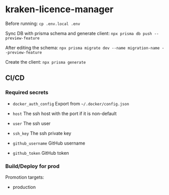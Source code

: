# kraken-licence-manager

Before running: `cp .env.local .env` 

Sync DB with prisma schema and generate client: `npx prisma db push --preview-feature`

After editing the schema: `npx prisma migrate dev --name migration-name --preview-feature`

Create the client: `npx prisma generate`

## CI/CD

### Required secrets

* `docker_auth_config` Export from `~/.docker/config.json`

* `host` The ssh host with the port if it is non-default

* `user` The ssh user

* `ssh_key` The ssh private key

* `github_username` GitHub username

* `github_token` GitHub token

### Build/Deploy for prod

Promotion targets:

* production
